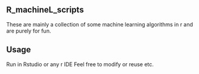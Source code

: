 ## R_machineL_scripts
These are mainly a collection of some machine learning algorithms in r and are purely for fun.

## Usage 
Run in Rstudio or any r IDE
Feel free to modify or reuse etc.
